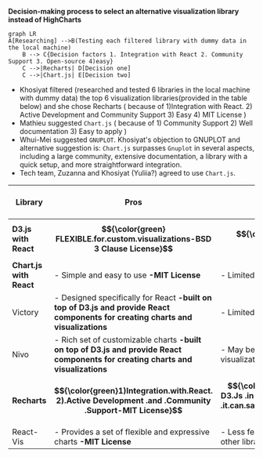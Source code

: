 **Decision-making process to select an alternative visualization library instead of HighCharts**


```mermaid
graph LR
A[Researching] -->B(Testing each filtered library with dummy data in the local machine)
    B --> C{Decision factors 1. Integration with React 2. Community Support 3. Open-source 4)easy}
    C -->|Recharts| D[Decision one]
    C -->|Chart.js| E[Decision two]
```

- Khosiyat filtered (researched and tested 6 libraries in the local machine  with dummy data) the top 6 visualization libraries(provided in the table below) and she chose Recharts ( because of 1)Integration with React. 2) Active Development and Community Support 3) Easy 4) MIT License )
- Mathieu suggested `Chart.js` ( because of  1) Community Support 2) Well documentation 3) Easy to apply )
- Whui-Mei suggested `GNUPLOT`. Khosiyat's objection to GNUPLOT and alternative suggestion is: `Chart.js` surpasses `Gnuplot` in several aspects, including a large community, extensive documentation, a library with a quick setup, and more straightforward integration.
- Tech team, Zuzanna and Khosiyat (Yuliia?) agreed to use `Chart.js`.

| Library            | Pros                                                         | Cons                                       | GitHub Repository I researched                                         |
|--------------------|--------------------------------------------------------------|--------------------------------------------|-------------------------------------------------------------|
| **D3.js with React**| **$${\color{green} FLEXIBLE.for.custom.visualizations-BSD 3 Clause License}$$**| **$${\color{red}Steeper .learning .curve}$$**                 | [D3.js](https://github.com/d3/d3), [React D3 Library](https://github.com/react-d3-library/react-d3-library)               |
| **Chart.js with React** | - Simple and easy to use **-MIT License**                                     | - Limited customization options            | [Chart.js](https://github.com/chartjs/Chart.js), [React Chartjs 2](https://github.com/jerairrest/react-chartjs-2)         |
| Victory            | - Designed specifically for React **-built on top of D3.js and  provide React components for creating charts and visualizations**                            | - Limited chart types compared to D3.js    | [Victory](https://github.com/FormidableLabs/victory)          |
| Nivo               | - Rich set of customizable charts **-built on top of D3.js and  provide React components for creating charts and visualizations**                             | - May be overkill for simple visualizations | [Nivo](https://github.com/plouc/nivo)                       |
| **Recharts**       | **$${\color{green}1)Integration.with.React. 2).Active Development .and .Community .Support-MIT License}$$**     | **$${\color{red}Limited .compared .to D3.Js .in .advanced .customization. But .it.can.satisfy.our.project's.requirments }$$** | [color{red}Recharts](https://github.com/recharts/recharts)           |
| React-Vis          | - Provides a set of flexible and expressive charts **-MIT License**           | - Less feature-rich compared to some other libraries | [React-Vis](https://github.com/uber/react-vis)            |

